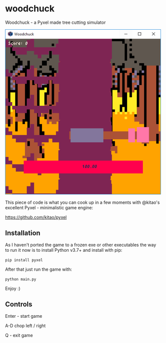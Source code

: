 # woodchuck
Woodchuck - a Pyxel made tree cutting simulator

![Screenshot](screenshot.PNG)

This piece of code is what you can cook up in a few moments with @kitao's excellent Pyxel - minimalistic game engine:

https://github.com/kitao/pyxel

## Installation

As I haven't ported the game to a frozen exe or other executables the way to run it now is to install Python v3.7+ and install with pip:

`pip install pyxel`

After that just run the game with:

`python main.py`

Enjoy :)

## Controls

Enter - start game

A-D chop left / right

Q - exit game
